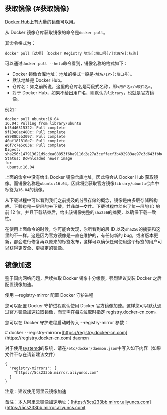 ## 获取镜像 {#获取镜像}

[Docker Hub](https://hub.docker.com/explore/)上有大量的镜像可以用。

从 Docker 镜像仓库获取镜像的命令是`docker pull`。

其命令格式为：

```
docker pull [选项] [Docker Registry 地址[:端口号]/]仓库名[:标签]
```

可以通过`docker pull --help`命令看到，镜像名称的格式如下：

* Docker 镜像仓库地址：地址的格式一般是`<域名/IP>[:端口号]`。
* 默认地址是 Docker Hub。
* 仓库名：如之前所说，这里的仓库名是两段式名称，即`<用户名>/<软件名>`。
* 对于 Docker Hub，如果不给出用户名，则默认为`library`，也就是官方镜像。

例如：

```
docker pull ubuntu:16.04
16.04: Pulling from library/ubuntu
bf5d46315322: Pull complete
9f13e0ac480c: Pull complete
e8988b5b3097: Pull complete
40af181810e7: Pull complete
e6f7c7e5c03e: Pull complete
Digest: sha256:147913621d9cdea08853f6ba9116c2e27a3ceffecf3b492983ae97c3d643fbbe
Status: Downloaded newer image 
for
 ubuntu:16.04
```

上面的命令中没有给出 Docker 镜像仓库地址，因此将会从 Docker Hub 获取镜像。而镜像名称是`ubuntu:16.04`，因此将会获取官方镜像`library/ubuntu`仓库中标签为`16.04`的镜像。

从下载过程中可以看到我们之前提及的分层存储的概念，镜像是由多层存储所构成。下载也是一层层的去下载，并非单一文件。下载过程中给出了每一层的 ID 的前 12 位。并且下载结束后，给出该镜像完整的`sha256`的摘要，以确保下载一致性。

在使用上面命令的时候，你可能会发现，你所看到的层 ID 以及`sha256`的摘要和这里的不一样。这是因为官方镜像是一直在维护的，有任何新的 bug，或者版本更新，都会进行修复再以原来的标签发布，这样可以确保任何使用这个标签的用户可以获得更安全、更稳定的镜像。

## 镜像加速

鉴于国内网络问题，后续拉取 Docker 镜像十分缓慢，强烈建议安装 Docker 之后配置镜像加速。

使用 --registry-mirror 配置 Docker 守护进程

您可以配置 Docker 守护进程默认使用 Docker 官方镜像加速。这样您可以默认通过官方镜像加速拉取镜像，而无需在每次拉取时指定 registry.docker-cn.com。

您可以在 Docker 守护进程启动时传入 --registry-mirror 参数：

\# docker --registry-mirror=[https://registry.docker-cn.com](https://registry.docker-cn.com) daemon

对于使用[systemd](https://www.freedesktop.org/wiki/Software/systemd/)的系统，请在`/etc/docker/daemon.json`中写入如下内容（如果文件不存在请新建该文件）

```
{
  "registry-mirrors": [
    "https://5cs233bb.mirror.aliyuncs.com"
  ]
}
```

注意：建议使用阿里云镜像加速

备注：本人阿里云镜像加速地址：[https://5cs233bb.mirror.aliyuncs.com](https://5cs233bb.mirror.aliyuncs.com)



